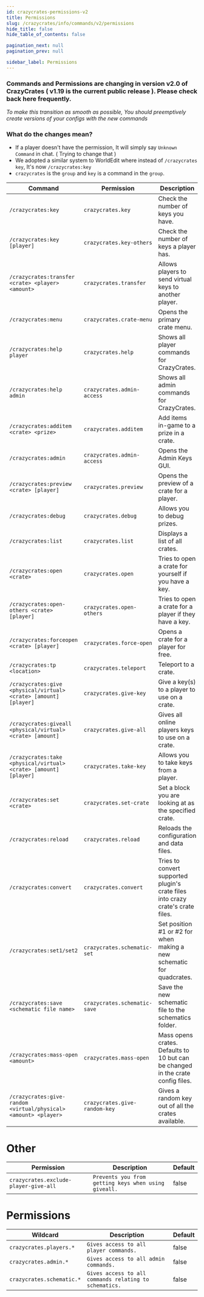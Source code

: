 ```yaml
---
id: crazycrates-permissions-v2
title: Permissions
slug: /crazycrates/info/commands/v2/permissions
hide_title: false
hide_table_of_contents: false

pagination_next: null
pagination_prev: null

sidebar_label: Permissions
---
```

### Commands and Permissions are changing in version v2.0 of CrazyCrates ( v1.19 is the current public release ). Please check back here frequently.
*To make this transition as smooth as possible, You should preemptively create versions of your configs with the new commands*

### What do the changes mean?
* If a player doesn't have the permission, It will simply say `Unknown Command` in chat. ( Trying to change that )
* We adopted a similar system to WorldEdit where instead of `/crazycrates key`, It's now `/crazycrates:key`
 * `crazycrates` is the `group` and `key` is a command in the `group`.

Command|Permission|Description|Default
---|---|---|---
`/crazycrates:key`|`crazycrates.key`|Check the number of keys you have.|true
`/crazycrates:key [player]`|`crazycrates.key-others`|Check the number of keys a player has.|true
`/crazycrates:transfer <crate> <player> <amount>`|`crazycrates.transfer`|Allows players to send virtual keys to another player.|false
`/crazycrates:menu`|`crazycrates.crate-menu`|Opens the primary crate menu.|true
`/crazycrates:help player`|`crazycrates.help`|Shows all player commands for CrazyCrates.|true
`/crazycrates:help admin`|`crazycrates.admin-access`|Shows all admin commands for CrazyCrates.|false
`/crazycrates:additem <crate> <prize>`|`crazycrates.additem`|Add items in-game to a prize in a crate.|false
`/crazycrates:admin`|`crazycrates.admin-access`|Opens the Admin Keys GUI.|false
`/crazycrates:preview <crate> [player]`|`crazycrates.preview`|Opens the preview of a crate for a player.|false
`/crazycrates:debug`|`crazycrates.debug`|Allows you to debug prizes.|false
`/crazycrates:list`|`crazycrates.list`|Displays a list of all crates.|false
`/crazycrates:open <crate>`|`crazycrates.open`|Tries to open a crate for yourself if you have a key.|false
`/crazycrates:open-others <crate> [player]`|`crazycrates.open-others`|Tries to open a crate for a player if they have a key.|false
`/crazycrates:forceopen <crate> [player]`|`crazycrates.force-open`|Opens a crate for a player for free.|false
`/crazycrates:tp <location>`|`crazycrates.teleport`|Teleport to a crate.|false
`/crazycrates:give <physical/virtual> <crate> [amount] [player]`|`crazycrates.give-key`|Give a key(s) to a player to use on a crate.|false
`/crazycrates:giveall <physical/virtual> <crate> [amount]`|`crazycrates.give-all`|Gives all online players keys to use on a crate.|false
`/crazycrates:take <physical/virtual> <crate> [amount] [player]`|`crazycrates.take-key`|Allows you to take keys from a player.|false
`/crazycrates:set <crate>`|`crazycrates.set-crate`|Set a block you are looking at as the specified crate.|false
`/crazycrates:reload`|`crazycrates.reload`|Reloads the configuration and data files.|false
`/crazycrates:convert`|`crazycrates.convert`|Tries to convert supported plugin's crate files into crazy crate's crate files.|false
`/crazycrates:set1/set2`|`crazycrates.schematic-set`|Set position #1 or #2 for when making a new schematic for quadcrates.|false
`/crazycrates:save <schematic file name>`|`crazycrates.schematic-save`|Save the new schematic file to the schematics folder.|false
`/crazycrates:mass-open <amount>`|`crazycrates.mass-open`|Mass opens crates. Defaults to 10 but can be changed in the crate config files.|false
`/crazycrates:give-random <virtual/physical> <amount> <player>`|`crazycrates.give-random-key`|Gives a random key out of all the crates available.|false

# Other
Permission|Description|Default
---|---|---
`crazycrates.exclude-player-give-all`|`Prevents you from getting keys when using giveall.`|false

# Permissions
Wildcard|Description|Default
---|---|---
`crazycrates.players.*`|`Gives access to all player commands.`|false
`crazycrates.admin.*`|`Gives access to all admin commands.`|false
`crazycrates.schematic.*`|`Gives access to all commands relating to schematics.`|false
